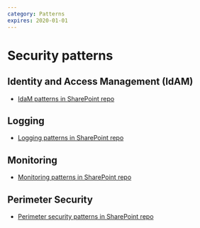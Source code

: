 ```yaml
---
category: Patterns
expires: 2020-01-01
---
```


# Security patterns

## Identity and Access Management (IdAM)

- [IdaM patterns in SharePoint repo](https://educationgovuk.sharepoint.com/:w:/r/sites/gp/WorkplaceDocuments/Reference%20Design/Patterns/Pattern_IdAM.docx?d=wff10a2368c8b492897fa93d0f195b69d&csf=1&e=Khtmnz)

## Logging

- [Logging patterns in SharePoint repo](https://educationgovuk.sharepoint.com/:w:/r/sites/gp/WorkplaceDocuments/Reference%20Design/Patterns/Pattern_Logging.docx?d=w457f67fc6c494110917c91195b46b6fd&csf=1&e=tX40M5)

## Monitoring

- [Monitoring patterns in SharePoint repo](https://educationgovuk.sharepoint.com/:w:/r/sites/gp/WorkplaceDocuments/Reference%20Design/Patterns/Pattern_Monitoring.docx?d=wbeacf1d28e0846fda9964cf8627ef311&csf=1&e=YQ1LLC)

## Perimeter Security

- [Perimeter security patterns in SharePoint repo](https://educationgovuk.sharepoint.com/:w:/r/sites/gp/WorkplaceDocuments/Reference%20Design/Patterns/Pattern_Perimeter_Security.docx?d=w4a4dc8de7bd440588c012920426f3c2a&csf=1&e=D2YWmb)
